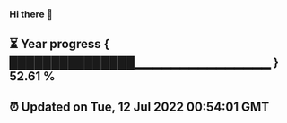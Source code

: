 ### Hi there 👋
⏳ Year progress { ███████████████▁▁▁▁▁▁▁▁▁▁▁▁▁▁▁ } 52.61 %
---
⏰ Updated on Tue, 12 Jul 2022 00:54:01 GMT
---
